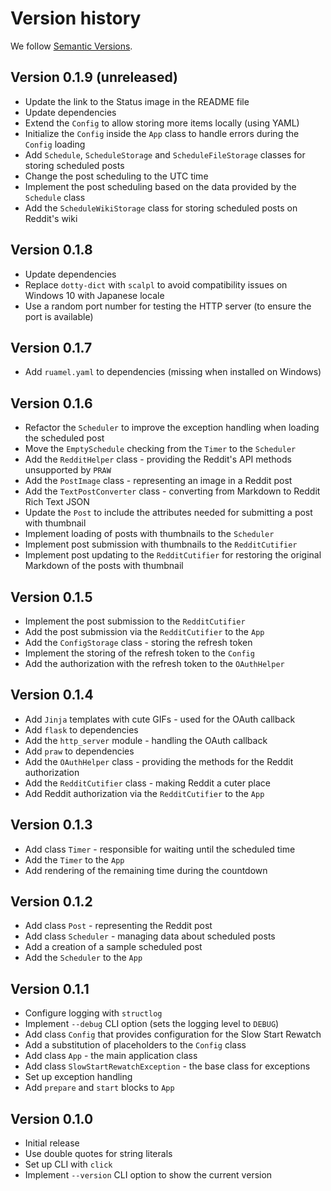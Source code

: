 # Version history

We follow [Semantic Versions](https://semver.org/).


## Version 0.1.9 (unreleased)

- Update the link to the Status image in the README file
- Update dependencies
- Extend the `Config` to allow storing more items locally (using YAML)
- Initialize the `Config` inside the `App` class to handle errors during the `Config` loading
- Add `Schedule`, `ScheduleStorage` and `ScheduleFileStorage` classes for storing scheduled posts
- Change the post scheduling to the UTC time
- Implement the post scheduling based on the data provided by the `Schedule` class
- Add the `ScheduleWikiStorage` class for storing scheduled posts on Reddit's wiki


## Version 0.1.8

- Update dependencies
- Replace `dotty-dict` with `scalpl` to avoid compatibility issues on Windows 10 with Japanese locale
- Use a random port number for testing the HTTP server (to ensure the port is available)


## Version 0.1.7

- Add `ruamel.yaml` to dependencies (missing when installed on Windows)


## Version 0.1.6

- Refactor the `Scheduler` to improve the exception handling when loading the scheduled post
- Move the `EmptySchedule` checking from the `Timer` to the `Scheduler`
- Add the `RedditHelper` class - providing the Reddit's API methods unsupported by `PRAW`
- Add the `PostImage` class - representing an image in a Reddit post
- Add the `TextPostConverter` class - converting from Markdown to Reddit Rich Text JSON
- Update the `Post` to include the attributes needed for submitting a post with thumbnail
- Implement loading of posts with thumbnails to the `Scheduler`
- Implement post submission with thumbnails to the `RedditCutifier`
- Implement post updating to the `RedditCutifier` for restoring the original Markdown of the posts with thumbnail


## Version 0.1.5

- Implement the post submission to the `RedditCutifier`
- Add the post submission via the `RedditCutifier` to the `App`
- Add the `ConfigStorage` class - storing the refresh token
- Implement the storing of the refresh token to the `Config`
- Add the authorization with the refresh token to the `OAuthHelper`


## Version 0.1.4

- Add `Jinja` templates with cute GIFs - used for the OAuth callback
- Add `flask` to dependencies
- Add the `http_server` module - handling the OAuth callback
- Add `praw` to dependencies
- Add the `OAuthHelper` class - providing the methods for the Reddit authorization
- Add the `RedditCutifier` class - making Reddit a cuter place
- Add Reddit authorization via the `RedditCutifier` to the `App`


## Version 0.1.3

- Add class `Timer` - responsible for waiting until the scheduled time
- Add the `Timer` to the `App`
- Add rendering of the remaining time during the countdown


## Version 0.1.2

- Add class `Post` - representing the Reddit post
- Add class `Scheduler` - managing data about scheduled posts
- Add a creation of a sample scheduled post
- Add the `Scheduler` to the `App`


## Version 0.1.1

- Configure logging with `structlog`
- Implement `--debug` CLI option (sets the logging level to `DEBUG`)
- Add class `Config` that provides configuration for the Slow Start Rewatch
- Add a substitution of placeholders to the `Config` class
- Add class `App` - the main application class
- Add class `SlowStartRewatchException` - the base class for exceptions
- Set up exception handling
- Add `prepare` and `start` blocks to `App`


## Version 0.1.0

- Initial release
- Use double quotes for string literals
- Set up CLI with `click`
- Implement `--version` CLI option to show the current version
